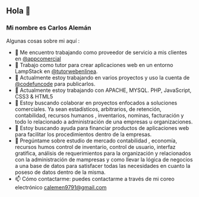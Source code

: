 ## Hola 👋 
### Mi nombre es Carlos Alemán
<!--
**caleman9791/caleman9791** is a ✨ _special_ ✨ repository because its `README.md` (this file) appears on your GitHub profile.

Here are some ideas to get you started:

- 🔭 I’m currently working on ...
- 🌱 I’m currently learning ...
- 👯 I’m looking to collaborate on ...
- 🤔 I’m looking for help with ...
- 💬 Ask me about ...
- 📫 How to reach me: ...
- 😄 Pronouns: ...
- ⚡ Fun fact: ...
-->


Algunas cosas sobre mi aquí :


- 🔭 Me encuentro trabajando como proveedor de servicio a mis clientes en [@appcomercial](https://github.com/appcomercial)
- 🔭 Trabajo como tutor para crear aplicaciones web en un entorno LampStack en [@tutorwebenlinea](https://github.com/tutorwebenlinea). 
- 🔭 Actualmente estoy trabajando en varios proyectos y uso la cuenta de [@codefuncode](https://github.com/codefuncode) para publicarlos. 
- 🌱 Actualmente estoy trabajando con APACHE, MYSQL. PHP, JavaScript, CSS3 & HTML5
- 👯 Estoy buscando colaborar en proyectos enfocados a soluciones comerciales. Ya sean estadísticos, arbitrarios, de retención, contabilidad, recursos humanos , inventarios, nominas, facturación y todo lo relacionado a administración  de una empresas u organizaciones.  
- 🤔 Estoy buscando ayuda para financiar productos de aplicaciones web para facilitar los procedimientos dentro de la empresas. 
- 💬 Pregúntame sobre estudio de mercado contabilidad , economía, recursos humos control de inventario, control de usuario, interfaz gratifica, análisis de requerimientos para la organización y relacionados con la administración  de mampresas y como llevar la lógica de negocios a una base de datos para satisfacer todas las necesidades en cuanto la poseso de datos dentro de la misma.  
- 📫 Cómo contactarme: puedes contactarme a través de mi coreo electrónico calemen9791@gmail.com


<!-- - 😄 Pronombres: ...
- ⚡ Datos divertidos: ...
 -->

